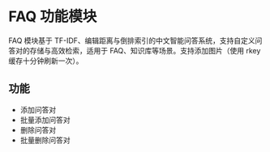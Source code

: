 # FAQ 功能模块

FAQ 模块基于 TF-IDF、编辑距离与倒排索引的中文智能问答系统，支持自定义问答对的存储与高效检索，适用于 FAQ、知识库等场景。支持添加图片（使用 rkey 缓存十分钟刷新一次）。

## 功能

- 添加问答对
- 批量添加问答对
- 删除问答对
- 批量删除问答对
